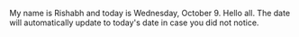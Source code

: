 My name is Rishabh and today is Wednesday, October 9. Hello all. The date will automatically update to today's date in case you did not notice.
